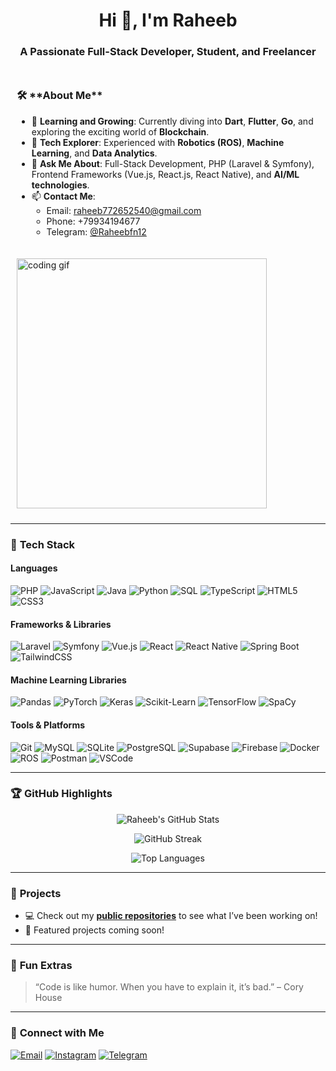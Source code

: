 <h1 align="center">Hi 👋, I'm Raheeb</h1>
<h3 align="center">A Passionate Full-Stack Developer, Student, and Freelancer</h3>

<div style="display: flex; align-items: center; justify-content: center; flex-wrap: wrap;">

  <!-- Left section: About me -->
  <div style="width: 100%; padding: 10px;">
    <h3>🛠️ **About Me**</h3>
    <ul>
      <li>🌱 <strong>Learning and Growing</strong>: Currently diving into <strong>Dart</strong>, <strong>Flutter</strong>, <strong>Go</strong>, and exploring the exciting world of <strong>Blockchain</strong>.</li>
      <li>🤖 <strong>Tech Explorer</strong>: Experienced with <strong>Robotics (ROS)</strong>, <strong>Machine Learning</strong>, and <strong>Data Analytics</strong>.</li>
      <li>💬 <strong>Ask Me About</strong>: Full-Stack Development, PHP (Laravel & Symfony), Frontend Frameworks (Vue.js, React.js, React Native), and <strong>AI/ML technologies</strong>.</li>
      <li>📫 <strong>Contact Me</strong>:
        <ul>
          <li>Email: <a href="mailto:raheeb772652540@gmail.com">raheeb772652540@gmail.com</a></li>
          <li>Phone: +79934194677</li>
          <li>Telegram: <a href="https://t.me/Raheebfn12">@Raheebfn12</a></li>
        </ul>
      </li>
    </ul>
  </div>

  <!-- Right section: Fun gif -->
  <div style="width: 100%; padding: 10px;">
    <img src="https://i.pinimg.com/originals/e8/f4/53/e8f453469a3ec97ecd354df465d73913.gif" alt="coding gif" width="400"/>
  </div>

</div>

---

### 🔧 **Tech Stack**
#### **Languages**
![PHP](https://img.shields.io/badge/PHP-777BB4?style=for-the-badge&logo=php&logoColor=white)
![JavaScript](https://img.shields.io/badge/JavaScript-F7DF1E?style=for-the-badge&logo=javascript&logoColor=black)
![Java](https://img.shields.io/badge/Java-ED8B00?style=for-the-badge&logo=java&logoColor=white)
![Python](https://img.shields.io/badge/Python-3776AB?style=for-the-badge&logo=python&logoColor=white)
![SQL](https://img.shields.io/badge/SQL-003B57?style=for-the-badge&logo=sqlite&logoColor=white)
![TypeScript](https://img.shields.io/badge/TypeScript-007ACC?style=for-the-badge&logo=typescript&logoColor=white)
![HTML5](https://img.shields.io/badge/HTML5-E34F26?style=for-the-badge&logo=html5&logoColor=white)
![CSS3](https://img.shields.io/badge/CSS3-1572B6?style=for-the-badge&logo=css3&logoColor=white)

#### **Frameworks & Libraries**
![Laravel](https://img.shields.io/badge/Laravel-FF2D20?style=for-the-badge&logo=laravel&logoColor=white)
![Symfony](https://img.shields.io/badge/Symfony-000000?style=for-the-badge&logo=symfony&logoColor=white)
![Vue.js](https://img.shields.io/badge/Vue.js-4FC08D?style=for-the-badge&logo=vue.js&logoColor=white)
![React](https://img.shields.io/badge/React-20232A?style=for-the-badge&logo=react&logoColor=61DAFB)
![React Native](https://img.shields.io/badge/React_Native-20232A?style=for-the-badge&logo=react&logoColor=61DAFB)
![Spring Boot](https://img.shields.io/badge/Spring_Boot-6DB33F?style=for-the-badge&logo=spring-boot&logoColor=white)
![TailwindCSS](https://img.shields.io/badge/TailwindCSS-06B6D4?style=for-the-badge&logo=tailwind-css&logoColor=white)

#### **Machine Learning Libraries**
![Pandas](https://img.shields.io/badge/Pandas-150458?style=for-the-badge&logo=pandas&logoColor=white)
![PyTorch](https://img.shields.io/badge/PyTorch-EE4C2C?style=for-the-badge&logo=pytorch&logoColor=white)
![Keras](https://img.shields.io/badge/Keras-D00000?style=for-the-badge&logo=keras&logoColor=white)
![Scikit-Learn](https://img.shields.io/badge/Scikit--Learn-F7931E?style=for-the-badge&logo=scikit-learn&logoColor=white)
![TensorFlow](https://img.shields.io/badge/TensorFlow-FF6F00?style=for-the-badge&logo=tensorflow&logoColor=white)
![SpaCy](https://img.shields.io/badge/SpaCy-09A3D5?style=for-the-badge&logo=spacy&logoColor=white)

#### **Tools & Platforms**
![Git](https://img.shields.io/badge/Git-F05032?style=for-the-badge&logo=git&logoColor=white)
![MySQL](https://img.shields.io/badge/MySQL-4479A1?style=for-the-badge&logo=mysql&logoColor=white)
![SQLite](https://img.shields.io/badge/SQLite-003B57?style=for-the-badge&logo=sqlite&logoColor=white)
![PostgreSQL](https://img.shields.io/badge/PostgreSQL-336791?style=for-the-badge&logo=postgresql&logoColor=white)
![Supabase](https://img.shields.io/badge/Supabase-3ECF8E?style=for-the-badge&logo=supabase&logoColor=white)
![Firebase](https://img.shields.io/badge/Firebase-FFCB2F?style=for-the-badge&logo=firebase&logoColor=white)
![Docker](https://img.shields.io/badge/Docker-2496ED?style=for-the-badge&logo=docker&logoColor=white)
![ROS](https://img.shields.io/badge/ROS-22314E?style=for-the-badge&logo=ros&logoColor=white)
![Postman](https://img.shields.io/badge/Postman-FF6C37?style=for-the-badge&logo=postman&logoColor=white)
![VSCode](https://img.shields.io/badge/VSCode-007ACC?style=for-the-badge&logo=visual-studio-code&logoColor=white)

---

### 🏆 **GitHub Highlights**
<p align="center">
    <img src="https://github-readme-stats.vercel.app/api?username=RaClover&show_icons=true&theme=radical" alt="Raheeb's GitHub Stats" />
</p>
<p align="center">
    <img src="https://github-readme-streak-stats.herokuapp.com/?user=RaClover&theme=radical" alt="GitHub Streak" />
</p>
<p align="center">
    <img src="https://github-readme-stats.vercel.app/api/top-langs?username=RaClover&layout=compact&theme=radical" alt="Top Languages" />
</p>

---

### 🚀 **Projects**
- 💻 Check out my **[public repositories](https://github.com/RaClover?tab=repositories)** to see what I’ve been working on!  
- 🔧 Featured projects coming soon!

---

### 🌟 **Fun Extras**
> “Code is like humor. When you have to explain it, it’s bad.” – Cory House  

---

### 📱 **Connect with Me**
<p align="left">
    <a href="mailto:raheeb772652540@gmail.com"><img src="https://img.shields.io/badge/Email-0078D4?style=for-the-badge&logo=microsoft-outlook&logoColor=white" alt="Email"></a>
    <a href="https://instagram.com/emadraheeb"><img src="https://img.shields.io/badge/Instagram-E4405F?style=for-the-badge&logo=instagram&logoColor=white" alt="Instagram"></a>
    <a href="https://t.me/Raheebfn12"><img src="https://img.shields.io/badge/Telegram-2CA5E0?style=for-the-badge&logo=telegram&logoColor=white" alt="Telegram"></a>
</p>
